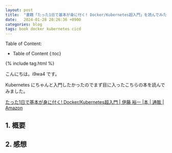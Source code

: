 ```yaml
---
layout: post
title:  "書籍「たった1日で基本が身に付く! Docker/Kubernetes超入門」を読んでみた感想"
date:   2024-01-28 20:26:36 +0900
categories: blog
tags: book docker kubernetes cicd
---
```


Table of Content:
- Table of Content
{:toc}

{% include tag.html %}

<!-- # h1 -->

こんにちは。i9wa4 です。

Kubernetes にちゃんと入門したかったのでまず目に入ったこちらの本を読んでみました。

[たった1日で基本が身に付く! Docker/Kubernetes超入門 \| 伊藤 裕一 \|本 \| 通販 \| Amazon](https://www.amazon.co.jp/dp/4297114283)

## 1. 概要

## 2. 感想
